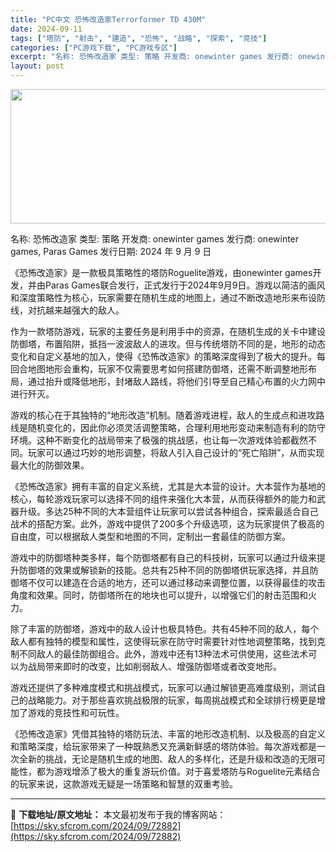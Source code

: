 ```yaml
---
title: "PC中文 恐怖改造家Terrorformer TD 430M"
date: 2024-09-11
tags: ["塔防", "射击", "建造", "恐怖", "战略", "探索", "竞技"]
categories: ["PC游戏下载", "PC游戏专区"]
excerpt: "名称: 恐怖改造家 类型: 策略 开发商: onewinter games 发行商: onewinter games, Paras Games 发行日期: 2024 年 9 月 9 日 《恐怖改造家》是一款极具策略性的塔防Roguelite游戏，由onewinter games开发，并由Paras &hellip;"
layout: post
---
```


<img class="aligncenter size-full wp-image-72883" src="https://sky.sfcrom.com/wp-content/uploads/2024/09/2024091101280057.webp" alt="" width="660" height="215" />

名称: 恐怖改造家
类型: 策略
开发商: onewinter games
发行商: onewinter games, Paras Games
发行日期: 2024 年 9 月 9 日

《恐怖改造家》是一款极具策略性的塔防Roguelite游戏，由onewinter games开发，并由Paras Games联合发行，正式发行于2024年9月9日。游戏以简洁的画风和深度策略性为核心，玩家需要在随机生成的地图上，通过不断改造地形来布设防线，对抗越来越强大的敌人。

作为一款塔防游戏，玩家的主要任务是利用手中的资源，在随机生成的关卡中建设防御塔，布置陷阱，抵挡一波波敌人的进攻。但与传统塔防不同的是，地形的动态变化和自定义基地的加入，使得《恐怖改造家》的策略深度得到了极大的提升。每回合地图地形会重构，玩家不仅需要思考如何搭建防御塔，还需不断调整地形布局，通过抬升或降低地形，封堵敌人路线，将他们引导至自己精心布置的火力网中进行歼灭。

游戏的核心在于其独特的“地形改造”机制。随着游戏进程，敌人的生成点和进攻路线是随机变化的，因此你必须灵活调整策略，合理利用地形变动来制造有利的防守环境。这种不断变化的战局带来了极强的挑战感，也让每一次游戏体验都截然不同。玩家可以通过巧妙的地形调整，将敌人引入自己设计的“死亡陷阱”，从而实现最大化的防御效果。

《恐怖改造家》拥有丰富的自定义系统，尤其是大本营的设计。大本营作为基地的核心，每轮游戏玩家可以选择不同的组件来强化大本营，从而获得额外的能力和武器升级。多达25种不同的大本营组件让玩家可以尝试各种组合，探索最适合自己战术的搭配方案。此外，游戏中提供了200多个升级选项，这为玩家提供了极高的自由度，可以根据敌人类型和地图的不同，定制出一套最佳的防御方案。

游戏中的防御塔种类多样，每个防御塔都有自己的科技树，玩家可以通过升级来提升防御塔的效果或解锁新的技能。总共有25种不同的防御塔供玩家选择，并且防御塔不仅可以建造在合适的地方，还可以通过移动来调整位置，以获得最佳的攻击角度和效果。同时，防御塔所在的地块也可以提升，以增强它们的射击范围和火力。

除了丰富的防御塔，游戏中的敌人设计也极具特色。共有45种不同的敌人，每个敌人都有独特的模型和属性，这使得玩家在防守时需要针对性地调整策略，找到克制不同敌人的最佳防御组合。此外，游戏中还有13种法术可供使用，这些法术可以为战局带来即时的改变，比如削弱敌人、增强防御塔或者改变地形。

游戏还提供了多种难度模式和挑战模式，玩家可以通过解锁更高难度级别，测试自己的战略能力。对于那些喜欢挑战极限的玩家，每周挑战模式和全球排行榜更是增加了游戏的竞技性和可玩性。

《恐怖改造家》凭借其独特的塔防玩法、丰富的地形改造机制、以及极高的自定义和策略深度，给玩家带来了一种既熟悉又充满新鲜感的塔防体验。每次游戏都是一次全新的挑战，无论是随机生成的地图、敌人的多样化，还是升级和改造的无限可能性，都为游戏增添了极大的重复游玩价值。对于喜爱塔防与Roguelite元素结合的玩家来说，这款游戏无疑是一场策略和智慧的双重考验。

---
📖 **下载地址/原文地址：** 本文最初发布于我的博客网站：[https://sky.sfcrom.com/2024/09/72882](https://sky.sfcrom.com/2024/09/72882)
